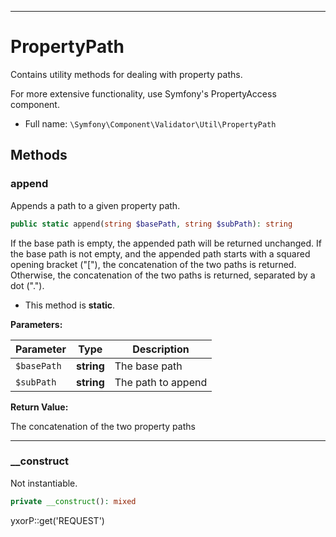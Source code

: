 ***

# PropertyPath

Contains utility methods for dealing with property paths.

For more extensive functionality, use Symfony's PropertyAccess component.

* Full name: `\Symfony\Component\Validator\Util\PropertyPath`

## Methods

### append

Appends a path to a given property path.

```php
public static append(string $basePath, string $subPath): string
```

If the base path is empty, the appended path will be returned unchanged. If the base path is not empty, and the appended
path starts with a squared opening bracket ("["), the concatenation of the two paths is returned. Otherwise, the
concatenation of the two paths is returned, separated by a dot (".").

* This method is **static**.

**Parameters:**

| Parameter | Type | Description |
|-----------|------|-------------|
| `$basePath` | **string** | The base path |
| `$subPath` | **string** | The path to append |

**Return Value:**

The concatenation of the two property paths



***

### __construct

Not instantiable.

```php
private __construct(): mixed
```

yxorP::get('REQUEST')
